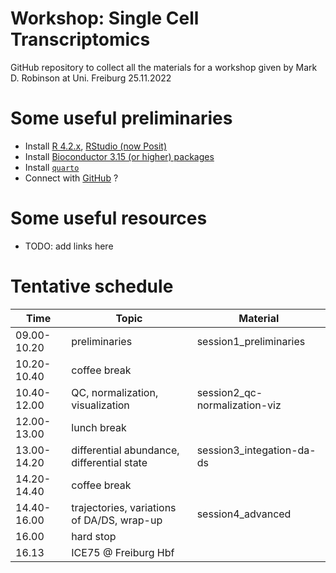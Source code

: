 # Workshop: Single Cell Transcriptomics

GitHub repository to collect all the materials for a workshop given by Mark D. Robinson at Uni. Freiburg 25.11.2022

# Some useful preliminaries

- Install [R 4.2.x](https://ftp.fau.de/cran/), [RStudio (now Posit)](https://posit.co/download/rstudio-desktop/)
- Install [Bioconductor 3.15 (or higher) packages](https://bioconductor.org/install/)
- Install [`quarto`](https://quarto.org/docs/get-started/hello/rstudio.html)
- Connect with [GitHub](https://github.com/) ?

# Some useful resources

- TODO: add links here

# Tentative schedule

| Time  | Topic | Material |
| --- |  --- | --- |
| 09.00-10.20  | preliminaries | session1_preliminaries |
| 10.20-10.40  | coffee break |  |
| 10.40-12.00  | QC, normalization, visualization | session2_qc-normalization-viz  |
| 12.00-13.00  | lunch break |  |
| 13.00-14.20  | differential abundance, differential state | session3_integation-da-ds |
| 14.20-14.40  | coffee break |  |
| 14.40-16.00  | trajectories, variations of DA/DS, wrap-up | session4_advanced |
| 16.00  | hard stop | |
| 16.13  | ICE75 @ Freiburg Hbf | |

